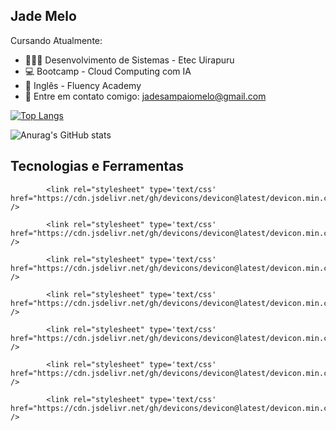 ## Jade Melo

Cursando Atualmente:
- 👩🏻‍💻 Desenvolvimento de Sistemas - Etec Uirapuru
- 💻 Bootcamp - Cloud Computing com IA
- 💬 Inglês - Fluency Academy
- 📧 Entre em contato comigo: jadesampaiomelo@gmail.com

  

[![Top Langs](https://github-readme-stats.vercel.app/api/top-langs/?username=Jade-Melo&layout=donut&theme=dracula)](https://github.com/anuraghazra/github-readme-stats)

![Anurag's GitHub stats](https://github-readme-stats.vercel.app/api?username=Jade-Melo&show_icons=true&theme=dracula)

## Tecnologias e Ferramentas

            <link rel="stylesheet" type='text/css' href="https://cdn.jsdelivr.net/gh/devicons/devicon@latest/devicon.min.css" />
            
            <link rel="stylesheet" type='text/css' href="https://cdn.jsdelivr.net/gh/devicons/devicon@latest/devicon.min.css" />
            
            <link rel="stylesheet" type='text/css' href="https://cdn.jsdelivr.net/gh/devicons/devicon@latest/devicon.min.css" />
            
            <link rel="stylesheet" type='text/css' href="https://cdn.jsdelivr.net/gh/devicons/devicon@latest/devicon.min.css" />
            
            <link rel="stylesheet" type='text/css' href="https://cdn.jsdelivr.net/gh/devicons/devicon@latest/devicon.min.css" />
            
            <link rel="stylesheet" type='text/css' href="https://cdn.jsdelivr.net/gh/devicons/devicon@latest/devicon.min.css" />
            
            <link rel="stylesheet" type='text/css' href="https://cdn.jsdelivr.net/gh/devicons/devicon@latest/devicon.min.css" />
            
          
          
          
          
          
          
